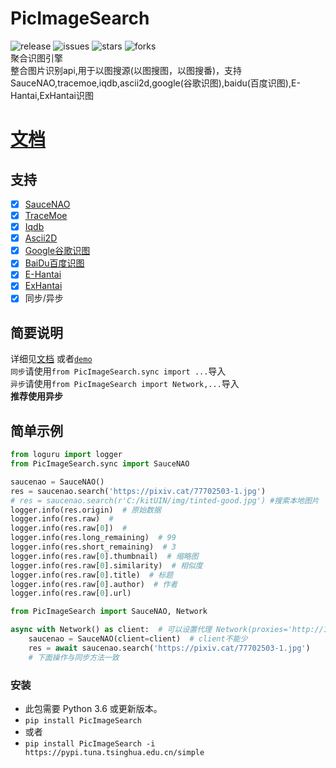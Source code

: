 # PicImageSearch
![release](https://img.shields.io/github/v/release/kitUIN/PicImageSearch)
![issues](https://img.shields.io/github/issues/kitUIN/PicImageSearch)
![stars](https://img.shields.io/github/stars/kitUIN/PicImageSearch)
![forks](https://img.shields.io/github/forks/kitUIN/PicImageSearch)  
聚合识图引擎  
整合图片识别api,用于以图搜源(以图搜图，以图搜番)，支持SauceNAO,tracemoe,iqdb,ascii2d,google(谷歌识图),baidu(百度识图),E-Hantai,ExHantai识图
# [文档](https://www.kituin.fun/wiki/picimagesearch/)

## 支持
- [x] [SauceNAO](https://saucenao.com/)
- [x] [TraceMoe](https://trace.moe/)
- [x] [Iqdb](http://iqdb.org/)
- [x] [Ascii2D](https://ascii2d.net/)
- [x] [Google谷歌识图](https://www.google.com/imghp)  
- [x] [BaiDu百度识图](https://graph.baidu.com/)
- [x] [E-Hantai](https://e-hentai.org/)  
- [x] [ExHantai](https://exhentai.org/)  
- [x] 同步/异步
## 简要说明

详细见[文档](https://www.kituin.fun/wiki/picimagesearch/) 或者[`demo`](https://github.com/kitUIN/PicImageSearch/tree/main/demo)  
`同步`请使用`from PicImageSearch.sync import ...`导入  
`异步`请使用`from PicImageSearch import Network,...`导入  
**推荐使用异步**  

## 简单示例
```python
from loguru import logger
from PicImageSearch.sync import SauceNAO

saucenao = SauceNAO()
res = saucenao.search('https://pixiv.cat/77702503-1.jpg')
# res = saucenao.search(r'C:/kitUIN/img/tinted-good.jpg') #搜索本地图片
logger.info(res.origin)  # 原始数据
logger.info(res.raw)  #
logger.info(res.raw[0])  #
logger.info(res.long_remaining)  # 99
logger.info(res.short_remaining)  # 3
logger.info(res.raw[0].thumbnail)  # 缩略图
logger.info(res.raw[0].similarity)  # 相似度
logger.info(res.raw[0].title)  # 标题
logger.info(res.raw[0].author)  # 作者
logger.info(res.raw[0].url)
```

```python
from PicImageSearch import SauceNAO, Network

async with Network() as client:  # 可以设置代理 Network(proxies='http://127.0.0.1:10809')
    saucenao = SauceNAO(client=client)  # client不能少
    res = await saucenao.search('https://pixiv.cat/77702503-1.jpg')
    # 下面操作与同步方法一致
```
### 安装
- 此包需要 Python 3.6 或更新版本。
- `pip install PicImageSearch`
- 或者
- `pip install PicImageSearch -i https://pypi.tuna.tsinghua.edu.cn/simple`

